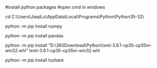 #install python packages
#open cmd in windows


cd C:\Users\JiaqiLu\AppData\Local\Programs\Python\Python35-32\


python -m pip install numpy

python -m pip install pandas

python -m pip install "D:\360Download\Python\lxml-3.6.1-cp35-cp35m-win32.whl" lxml-3.6.1-cp35-cp35m-win32.whl

python -m pip install tushare